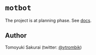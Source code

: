 # `motbot`

The project is at planning phase. See [docs](docs).

## Author

Tomoyuki Sakurai (twitter: [@ytrombik](https://twitter.com/ytrombik))
